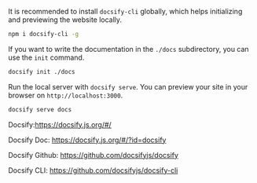 It is recommended to install `docsify-cli` globally, which helps initializing and previewing the website locally.

```bash
npm i docsify-cli -g
```

If you want to write the documentation in the `./docs` subdirectory, you can use the `init` command.

```bash
docsify init ./docs
```

Run the local server with `docsify serve`. You can preview your site in your browser on `http://localhost:3000`.

```bash
docsify serve docs
```

Docsify:https://docsify.js.org/#/

Docsify Doc: https://docsify.js.org/#/?id=docsify

Docsify Github: https://github.com/docsifyjs/docsify

Docsify CLI: https://github.com/docsifyjs/docsify-cli
